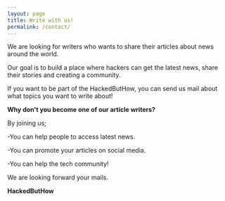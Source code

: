 ```yaml
---
layout: page
title: Write with us!
permalink: /contact/
---
```


We are looking for writers who wants to share their articles about news around the world.

Our goal is to build a place where hackers can get the latest news, share their stories and creating a community.

If you want to be part of the HackedButHow, you can send us mail about what topics you want to write about!


**Why don't you become one of our article writers?**

By joining us;

-You can help people to access latest news.

-You can promote your articles on social media.

-You can help the tech community!

We are looking forward your mails.


**HackedButHow**
